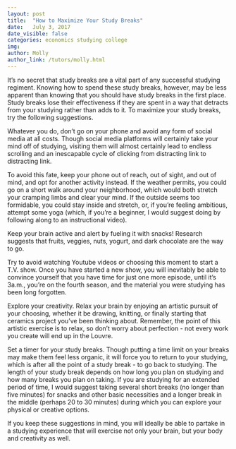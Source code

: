 ```yaml
---
layout: post
title:  "How to Maximize Your Study Breaks"
date:   July 3, 2017
date_visible: false
categories: economics studying college
img:
author: Molly
author_link: /tutors/molly.html
---
```


It’s no secret that study breaks are a vital part of any successful studying regiment. Knowing how to spend these study breaks, however, may be less apparent than knowing that you should have study breaks in the first place. Study breaks lose their effectiveness if they are spent in a way that detracts from your studying rather than adds to it. To maximize your study breaks, try the following suggestions.
<!--more-->

Whatever you do, don’t go on your phone and avoid any form of social media at all costs. Though social media platforms will certainly take your mind off of studying, visiting them will almost certainly lead to endless scrolling and an inescapable cycle of clicking from distracting link to distracting link.

To avoid this fate, keep your phone out of reach, out of sight, and out of mind, and opt for another activity instead. If the weather permits, you could go on a short walk around your neighborhood, which would both stretch your cramping limbs and clear your mind. If the outside seems too formidable, you could stay inside and stretch, or, if you’re feeling ambitious, attempt some yoga (which, if you’re a beginner, I would suggest doing by following along to an instructional video).

Keep your brain active and alert by fueling it with snacks! Research suggests that fruits, veggies, nuts, yogurt, and dark chocolate are the way to go.

Try to avoid watching Youtube videos or choosing this moment to start a T.V. show. Once you have started a new show, you will inevitably be able to convince yourself that you have time for just one more episode, until it’s 3a.m., you’re on the fourth season, and the material you were studying has been long forgotten.

Explore your creativity. Relax your brain by enjoying an artistic pursuit of your choosing, whether it be drawing, knitting, or finally starting that ceramics project you’ve been thinking about. Remember, the point of this artistic exercise is to relax, so don’t worry about perfection - not every work you create will end up in the Louvre.

Set a timer for your study breaks. Though putting a time limit on your breaks may make them feel less organic, it will force you to return to your studying, which is after all the point of a study break - to go back to studying. The length of your study break depends on how long you plan on studying and how many breaks you plan on taking. If you are studying for an extended period of time, I would suggest taking several short breaks (no longer than five minutes) for snacks and other basic necessities and a longer break in the middle (perhaps 20 to 30 minutes) during which you can explore your physical or creative options.

If you keep these suggestions in mind, you will ideally be able to partake in a studying experience that will exercise not only your brain, but your body and creativity as well.
